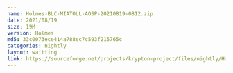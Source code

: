```yaml
---
name: Holmes-BLC-MIATOLL-AOSP-20210819-0812.zip
date: 2021/08/19
size: 19M
version: Holmes
md5: 33c0073ece414a788ec7c593f215765c
categories: nightly
layout: waitting
link: https://sourceforge.net/projects/krypton-project/files/nightly/Holmes-BLC-MIATOLL-AOSP-20210819-0812.zip
---
```

